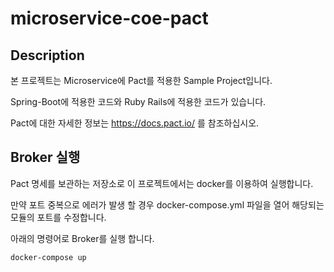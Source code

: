 # microservice-coe-pact

## Description

본 프로젝트는 Microservice에 Pact를 적용한 Sample Project입니다.

Spring-Boot에 적용한 코드와  Ruby Rails에 적용한 코드가 있습니다.

Pact에 대한 자세한 정보는 https://docs.pact.io/ 를 참조하십시오.

## Broker 실행
Pact 명세를 보관하는 저장소로 이 프로젝트에서는 docker를 이용하여 실행합니다.

만약 포트 중복으로 에러가 발생 할 경우 docker-compose.yml 파일을 열어 해당되는 모듈의 포트를 수정합니다.

아래의 명령어로 Broker를 실행 합니다.
~~~
docker-compose up
~~~
